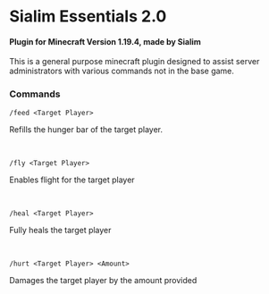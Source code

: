 # Sialim Essentials 2.0
#### Plugin for Minecraft Version 1.19.4, made by Sialim

This is a general purpose minecraft plugin designed to assist server administrators with various commands not in the base game.

### Commands

`/feed <Target Player>`

Refills the hunger bar of the target player.

</br>

`/fly <Target Player>`

Enables flight for the target player

</br>

`/heal <Target Player>`

Fully heals the target player

</br>

`/hurt <Target Player> <Amount>`

Damages the target player by the amount provided
